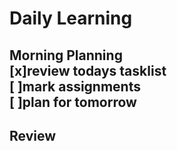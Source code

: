 # Daily Learning
## Morning Planning <br>[x]review todays tasklist <br>[ ]mark assignments <br>[ ]plan for tomorrow 
## Review
